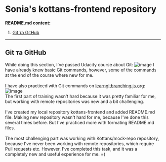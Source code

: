 # Sonia's kottans-frontend repository
**README.md content:**
1. [Git та GitHub](#git-та-github)
---
## Git та GitHub
While doing this section, I've passed Udacity course about Git:
![image](https://user-images.githubusercontent.com/93663923/180432891-c96781e6-d369-4f96-8c52-b8823bce21a6.png)
I have already knew basic Git commands, however, some of the commands at the end of the course where new for me.\
\
I have also practiced with Git commands on [learngitbranching.js.org](https://learngitbranching.js.org/):
![image](https://user-images.githubusercontent.com/93663923/180433522-15d148c3-89ff-4f33-8af1-2d4bafd8613b.png)
\
The first part of training wasn't hard because it was pretty familiar for me, but working with remote repositories was new and a bit challenging.\
\
I've created my local repository kottans-frontend and added README.md file. Making new repository wasn't hard for me, because I've done this several times before. But I've practiced more with formating README.md files.\
\
The most challenging part was working with Kottans/mock-repo repository, because I've never been working with remote repositories, which require Pull requests etc. However, I've completed this task, and it was a completely new and useful experience for me. =)
